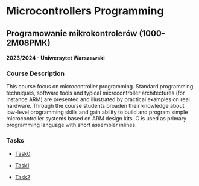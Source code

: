 # Microcontrollers Programming
## Programowanie mikrokontrolerów (1000-2M08PMK)
#### 2023/2024 - Uniwersytet Warszawski

### **Course Description**
This course focus on microcontroller programming. Standard programming techniques, software tools and typical microcontroller architectures (for instance ARM) are presented and illustrated by practical examples on real hardware. Through the course students broaden their knowledge about low-level programming skills and gain ability to build and program simple microcontroller systems based on ARM design kits. C is used as primary programming language with short assembler inlines.


### **Tasks**

 * [Task0](https://github.com/DG05367/MIMUW-MCP/tree/main/Task0/README.md)

 * [Task1](https://github.com/DG05367/MIMUW-MCP/tree/main/Task1/README.md)

 * [Task2](https://github.com/DG05367/MIMUW-MCP/tree/main/Task2)